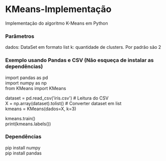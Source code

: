 # KMeans-Implementação

Implementação do algoritmo K-Means em Python

### Parâmetros
dados: DataSet em formato list
k: quantidade de clusters. Por padrão são 2


### Exemplo usando Pandas e CSV (Não esqueça de instalar as dependências)

import pandas as pd <br>
import numpy as np <br>
from KMeans import KMeans <br>

dataset = pd.read_csv('iris.csv') # Leitura do CSV <br>
X = np.array(dataset).tolist() # Converter dataset em list <br>
kmeans = KMeans(dados=X, k=3) <br>

kmeans.train() <br>
print(kmeans.labels()) <br>


### Dependências
pip install numpy <br>
pip install pandas <br>
